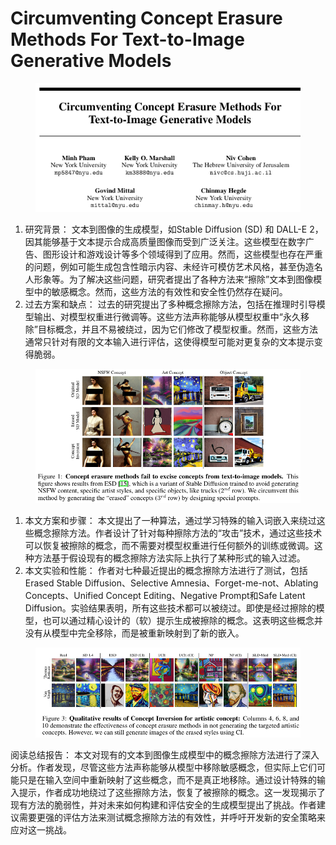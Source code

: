 # Circumventing Concept Erasure Methods For  Text-to-Image Generative Models

<figure><img src="../.gitbook/assets/image (4) (1) (1) (1) (1) (1) (1) (1) (1) (1) (1) (1) (1) (1) (1) (1) (1) (1) (1) (1) (1).png" alt=""><figcaption></figcaption></figure>

1. 研究背景： 文本到图像的生成模型，如Stable Diffusion (SD) 和 DALL-E 2，因其能够基于文本提示合成高质量图像而受到广泛关注。这些模型在数字广告、图形设计和游戏设计等多个领域得到了应用。然而，这些模型也存在严重的问题，例如可能生成包含性暗示内容、未经许可模仿艺术风格，甚至伪造名人形象等。为了解决这些问题，研究者提出了各种方法来“擦除”文本到图像模型中的敏感概念。然而，这些方法的有效性和安全性仍然存在疑问。
2. 过去方案和缺点： 过去的研究提出了多种概念擦除方法，包括在推理时引导模型输出、对模型权重进行微调等。这些方法声称能够从模型权重中“永久移除”目标概念，并且不易被绕过，因为它们修改了模型权重。然而，这些方法通常只针对有限的文本输入进行评估，这使得模型可能对更复杂的文本提示变得脆弱。

<figure><img src="../.gitbook/assets/image (5) (1) (1) (1) (1) (1) (1) (1) (1) (1) (1) (1) (1) (1) (1) (1) (1) (1).png" alt=""><figcaption></figcaption></figure>

1. 本文方案和步骤： 本文提出了一种算法，通过学习特殊的输入词嵌入来绕过这些概念擦除方法。作者设计了针对每种擦除方法的“攻击”技术，通过这些技术可以恢复被擦除的概念，而不需要对模型权重进行任何额外的训练或微调。这种方法基于假设现有的概念擦除方法实际上执行了某种形式的输入过滤。
2. 本文实验和性能： 作者对七种最近提出的概念擦除方法进行了测试，包括Erased Stable Diffusion、Selective Amnesia、Forget-me-not、Ablating Concepts、Unified Concept Editing、Negative Prompt和Safe Latent Diffusion。实验结果表明，所有这些技术都可以被绕过。即使是经过擦除的模型，也可以通过精心设计的（软）提示生成被擦除的概念。这表明这些概念并没有从模型中完全移除，而是被重新映射到了新的嵌入。

<figure><img src="../.gitbook/assets/image (6) (1) (1) (1) (1) (1) (1) (1) (1) (1) (1) (1) (1) (1) (1) (1) (1) (1).png" alt=""><figcaption></figcaption></figure>

阅读总结报告： 本文对现有的文本到图像生成模型中的概念擦除方法进行了深入分析。作者发现，尽管这些方法声称能够从模型中移除敏感概念，但实际上它们可能只是在输入空间中重新映射了这些概念，而不是真正地移除。通过设计特殊的输入提示，作者成功地绕过了这些擦除方法，恢复了被擦除的概念。这一发现揭示了现有方法的脆弱性，并对未来如何构建和评估安全的生成模型提出了挑战。作者建议需要更强的评估方法来测试概念擦除方法的有效性，并呼吁开发新的安全策略来应对这一挑战。

